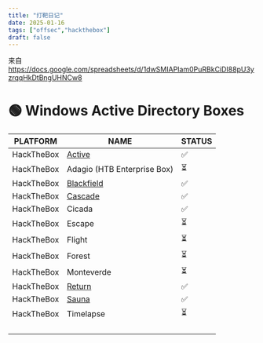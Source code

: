```yaml
---
title: "打靶日记"
date: 2025-01-16
tags: ["offsec","hackthebox"]
draft: false
---
```

来自<https://docs.google.com/spreadsheets/d/1dwSMIAPIam0PuRBkCiDI88pU3yzrqqHkDtBngUHNCw8>

# 🟢 Windows Active Directory Boxes

| PLATFORM   | NAME                                                         | STATUS |
| ---------- | ------------------------------------------------------------ | ------ |
| HackTheBox | [Active](https://app.hackthebox.com/machines/Active)         | ✅      |
| HackTheBox | Adagio (HTB Enterprise Box)                                  | ⏳      |
| HackTheBox | [Blackfield](https://app.hackthebox.com/machines/Blackfield) | ✅      |
| HackTheBox | [Cascade](https://app.hackthebox.com/machines/Cascade)       | ✅     |
| HackTheBox | Cicada                                                       | ✅      |
| HackTheBox | Escape                                                       | ⏳      |
| HackTheBox | Flight                                                       | ⏳      |
| HackTheBox | Forest                                                       | ⏳      |
| HackTheBox | Monteverde                                                   | ⏳      |
| HackTheBox | [Return](https://app.hackthebox.com/machines/Return)         | ✅      |
| HackTheBox | [Sauna](https://app.hackthebox.com/machines/Sauna)           | ✅      |
| HackTheBox | Timelapse                                                    | ⏳      |
|            |                                                              |        |
|            |                                                              |        |
|            |                                                              |        |
|            |                                                              |        |

